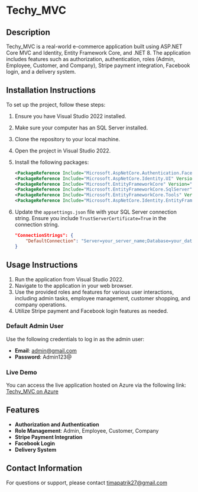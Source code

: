 # Techy_MVC

## Description
Techy_MVC is a real-world e-commerce application built using ASP.NET Core MVC and Identity, Entity Framework Core, and .NET 8. The application includes features such as authorization, authentication, roles (Admin, Employee, Customer, and Company), Stripe payment integration, Facebook login, and a delivery system.

## Installation Instructions
To set up the project, follow these steps:

1. Ensure you have Visual Studio 2022 installed.
2. Make sure your computer has an SQL Server installed.
3. Clone the repository to your local machine.
4. Open the project in Visual Studio 2022.
5. Install the following packages:
    ```xml
    <PackageReference Include="Microsoft.AspNetCore.Authentication.Facebook" Version="8.0.6" />
    <PackageReference Include="Microsoft.AspNetCore.Identity.UI" Version="8.0.6" />
    <PackageReference Include="Microsoft.EntityFrameworkCore" Version="8.0.6" />
    <PackageReference Include="Microsoft.EntityFrameworkCore.SqlServer" Version="8.0.6" />
    <PackageReference Include="Microsoft.EntityFrameworkCore.Tools" Version="8.0.6" />
    <PackageReference Include="Microsoft.AspNetCore.Identity.EntityFrameworkCore" Version="8.0.6" />
    ```

6. Update the `appsettings.json` file with your SQL Server connection string. Ensure you include `TrustServerCertificate=True` in the connection string.
    ```json
    "ConnectionStrings": {
        "DefaultConnection": "Server=your_server_name;Database=your_database_name;Trusted_Connection=True;TrustServerCertificate=True;"
    }
    ```

## Usage Instructions
1. Run the application from Visual Studio 2022.
2. Navigate to the application in your web browser.
3. Use the provided roles and features for various user interactions, including admin tasks, employee management, customer shopping, and company operations.
4. Utilize Stripe payment and Facebook login features as needed.

### Default Admin User
Use the following credentials to log in as the admin user:
- **Email**: admin@gmail.com
- **Password**: Admin123@

### Live Demo
You can access the live application hosted on Azure via the following link:
[Techy_MVC on Azure](https://techy.azurewebsites.net/)

## Features
- **Authorization and Authentication**
- **Role Management**: Admin, Employee, Customer, Company
- **Stripe Payment Integration**
- **Facebook Login**
- **Delivery System**

## Contact Information
For questions or support, please contact timapatrik27@gmail.com
